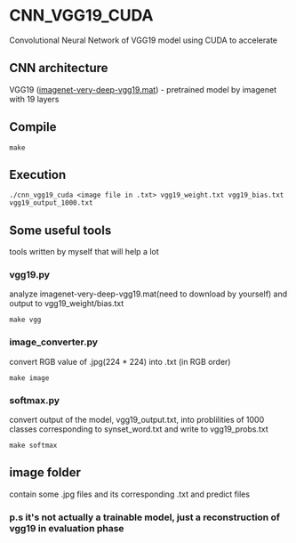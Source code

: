 # CNN_VGG19_CUDA

Convolutional Neural Network of VGG19 model using CUDA to accelerate

## CNN architecture

VGG19 ([imagenet-very-deep-vgg19.mat](http://www.vlfeat.org/matconvnet/models/imagenet-vgg-verydeep-19.mat)) - pretrained model by imagenet with 19 layers

## Compile

```
make
```

## Execution

```
./cnn_vgg19_cuda <image file in .txt> vgg19_weight.txt vgg19_bias.txt vgg19_output_1000.txt
```

## Some useful tools

tools written by myself that will help a lot 

### vgg19.py

analyze imagenet-very-deep-vgg19.mat(need to download by yourself) and output to vgg19_weight/bias.txt

```
make vgg
```

### image_converter.py

convert RGB value of .jpg(224 * 224) into .txt (in RGB order)

```
make image
```

### softmax.py

convert output of the model, vgg19_output.txt, into problilities of 1000 classes corresponding to synset_word.txt and write to vgg19_probs.txt

```
make softmax
```

## image folder        

contain some .jpg files and its corresponding .txt and predict files

### p.s it's not actually a trainable model, just a reconstruction of vgg19 in evaluation phase
